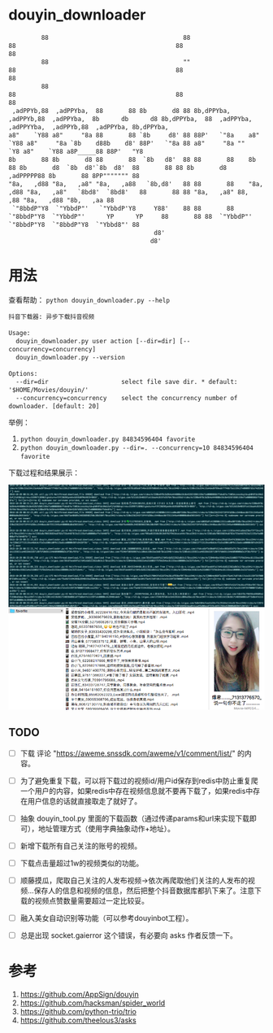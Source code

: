 # douyin_downloader

```univers.flf
         88                                     88                         88                                            88                                 88
         88                                     ""                         88                                            88                                 88
         88                                                                88                                            88                                 88
 ,adPPYb,88  ,adPPYba,  88       88 8b       d8 88 8b,dPPYba,      ,adPPYb,88  ,adPPYba,  8b      db      d8 8b,dPPYba,  88  ,adPPYba,  ,adPPYYba,  ,adPPYb,88  ,adPPYba, 8b,dPPYba,
a8"    `Y88 a8"     "8a 88       88 `8b     d8' 88 88P'   `"8a    a8"    `Y88 a8"     "8a `8b    d88b    d8' 88P'   `"8a 88 a8"     "8a ""     `Y8 a8"    `Y88 a8P_____88 88P'   "Y8
8b       88 8b       d8 88       88  `8b   d8'  88 88       88    8b       88 8b       d8  `8b  d8'`8b  d8'  88       88 88 8b       d8 ,adPPPPP88 8b       88 8PP""""""" 88
"8a,   ,d88 "8a,   ,a8" "8a,   ,a88   `8b,d8'   88 88       88    "8a,   ,d88 "8a,   ,a8"   `8bd8'  `8bd8'   88       88 88 "8a,   ,a8" 88,    ,88 "8a,   ,d88 "8b,   ,aa 88
 `"8bbdP"Y8  `"YbbdP"'   `"YbbdP'Y8     Y88'    88 88       88     `"8bbdP"Y8  `"YbbdP"'      YP      YP     88       88 88  `"YbbdP"'  `"8bbdP"Y8  `"8bbdP"Y8  `"Ybbd8"' 88
                                        d8'
                                       d8'
```



# 用法

查看帮助： `python douyin_downloader.py --help`

```
抖音下载器: 异步下载抖音视频

Usage:
  douyin_downloader.py user action [--dir=dir] [--concurrency=concurrency]
  douyin_downloader.py --version

Options:
  --dir=dir                    select file save dir. * default: '$HOME/Movies/douyin/'
  --concurrency=concurrency    select the concurrency number of downloader. [default: 20]
```


举例：

1. `python douyin_downloader.py 84834596404 favorite`
2. `python douyin_downloader.py --dir=. --concurrency=10 84834596404 favorite`


下载过程和结果展示：

![下载中...](img/downloading.png)
![下载结果](img/result.png)


## TODO

* [ ] 下载 评论 "https://aweme.snssdk.com/aweme/v1/comment/list/" 的内容。
* [ ] 为了避免重复下载，可以将下载过的视频id/用户id保存到redis中防止重复爬一个用户的内容，如果redis中存在视频信息就不要再下载了，如果redis中存在用户信息的话就直接取走了就好了。
* [ ] 抽象 douyin_tool.py 里面的下载函数（通过传递params和url来实现下载即可），地址管理方式（使用字典抽象动作+地址）。
* [ ] 新增下载所有自己关注的账号的视频。
* [ ] 下载点击量超过1w的视频类似的功能。
* [ ] 顺藤摸瓜，爬取自己关注的人发布视频->依次再爬取他们关注的人发布的视频...保存人的信息和视频的信息，然后把整个抖音数据库都扒下来了。注意下载的视频点赞数量需要超过一定比较妥。
* [ ] 融入美女自动识别等功能（可以参考douyinbot工程）。
* [ ] 总是出现 socket.gaierror 这个错误，有必要向 asks 作者反馈一下。


# 参考

1. https://github.com/AppSign/douyin
2. https://github.com/hacksman/spider_world
3. https://github.com/python-trio/trio
4. https://github.com/theelous3/asks





